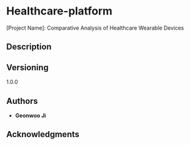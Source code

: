 # Healthcare-platform

[Project Name]: Comparative Analysis of Healthcare Wearable Devices

## Description

## Versioning

1.0.0

## Authors

* **Geonwoo Ji** 


## Acknowledgments

